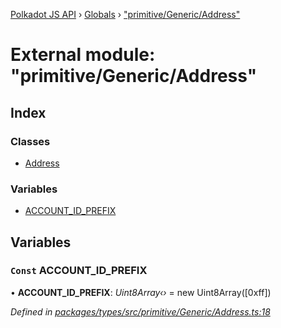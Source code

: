 [Polkadot JS API](../README.md) › [Globals](../globals.md) › ["primitive/Generic/Address"](_primitive_generic_address_.md)

# External module: "primitive/Generic/Address"

## Index

### Classes

* [Address](../classes/_primitive_generic_address_.address.md)

### Variables

* [ACCOUNT_ID_PREFIX](_primitive_generic_address_.md#const-account_id_prefix)

## Variables

### `Const` ACCOUNT_ID_PREFIX

• **ACCOUNT_ID_PREFIX**: *Uint8Array‹›* =  new Uint8Array([0xff])

*Defined in [packages/types/src/primitive/Generic/Address.ts:18](https://github.com/polkadot-js/api/blob/6e61be960/packages/types/src/primitive/Generic/Address.ts#L18)*
